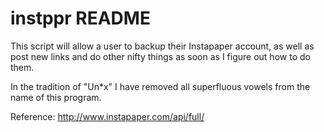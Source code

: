 # instppr README

This script will allow a user to backup their Instapaper account, as well as post new links and do other nifty things as soon as I figure out how to do them.

In the tradition of "Un*x" I have removed all superfluous vowels from the name of this program.

Reference: <http://www.instapaper.com/api/full/>

